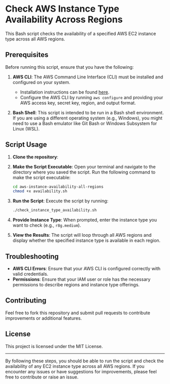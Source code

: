 # Check AWS Instance Type Availability Across Regions

This Bash script checks the availability of a specified AWS EC2 instance type across all AWS regions.

## Prerequisites

Before running this script, ensure that you have the following:

1. **AWS CLI**: The AWS Command Line Interface (CLI) must be installed and configured on your system.
   - Installation instructions can be found [here](https://docs.aws.amazon.com/cli/latest/userguide/install-cliv2.html).
   - Configure the AWS CLI by running `aws configure` and providing your AWS access key, secret key, region, and output format.

2. **Bash Shell**: This script is intended to be run in a Bash shell environment. If you are using a different operating system (e.g., Windows), you might need to use a Bash emulator like Git Bash or Windows Subsystem for Linux (WSL).

## Script Usage

1. **Clone the repository**: 

2. **Make the Script Executable**: Open your terminal and navigate to the directory where you saved the script. Run the following command to make the script executable:

    ```sh
    cd aws-instance-availability-all-regions
    chmod +x availability.sh
    ```

3. **Run the Script**: Execute the script by running:

    ```sh
    ./check_instance_type_availability.sh
    ```

4. **Provide Instance Type**: When prompted, enter the instance type you want to check (e.g., `r8g.medium`).

5. **View the Results**: The script will loop through all AWS regions and display whether the specified instance type is available in each region.


## Troubleshooting

- **AWS CLI Errors**: Ensure that your AWS CLI is configured correctly with valid credentials.
- **Permissions**: Ensure that your IAM user or role has the necessary permissions to describe regions and instance type offerings.

## Contributing

Feel free to fork this repository and submit pull requests to contribute improvements or additional features.

## License

This project is licensed under the MIT License.

---

By following these steps, you should be able to run the script and check the availability of any EC2 instance type across all AWS regions. If you encounter any issues or have suggestions for improvements, please feel free to contribute or raise an issue.


